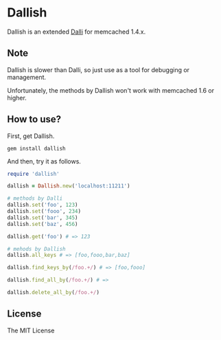 # Dallish

Dallish is an extended [Dalli](https://github.com/mperham/dalli) for memcached 1.4.x.

## Note

Dallish is slower than Dalli, so just use as a tool for debugging or management.

Unfortunately, the methods by Dallish won't work with memcached 1.6 or higher.

## How to use?

First, get Dallish.

```
gem install dallish
```

And then, try it as follows.

```ruby
require 'dallish'

dallish = Dallish.new('localhost:11211')

# methods by Dalli
dallish.set('foo', 123)
dallish.set('fooo', 234)
dallish.set('bar', 345)
dallish.set('baz', 456)

dallish.get('foo') # => 123

# mehods by Dallish
dallish.all_keys # => [foo,fooo,bar,baz]

dallish.find_keys_by(/foo.+/) # => [foo,fooo]

dallish.find_all_by(/foo.+/) # => 

dallish.delete_all_by(/foo.+/)
```

## License

The MIT License
